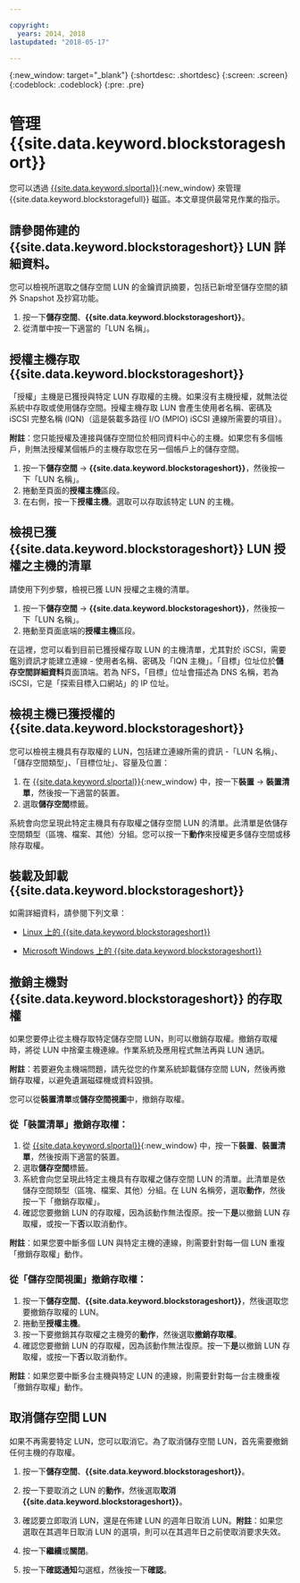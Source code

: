 ```yaml
---

copyright:
  years: 2014, 2018
lastupdated: "2018-05-17"

---
```

{:new_window: target="_blank"}
{:shortdesc: .shortdesc}
{:screen: .screen}
{:codeblock: .codeblock}
{:pre: .pre}

# 管理 {{site.data.keyword.blockstorageshort}}

您可以透過 [{{site.data.keyword.slportal}}](https://control.softlayer.com/){:new_window} 來管理 {{site.data.keyword.blockstoragefull}} 磁區。本文章提供最常見作業的指示。

## 請參閱佈建的 {{site.data.keyword.blockstorageshort}} LUN 詳細資料。

您可以檢視所選取之儲存空間 LUN 的金鑰資訊摘要，包括已新增至儲存空間的額外 Snapshot 及抄寫功能。

1. 按一下**儲存空間**、**{{site.data.keyword.blockstorageshort}}**。
2. 從清單中按一下適當的「LUN 名稱」。

## 授權主機存取 {{site.data.keyword.blockstorageshort}}

「授權」主機是已獲授與特定 LUN 存取權的主機。如果沒有主機授權，就無法從系統中存取或使用儲存空間。授權主機存取 LUN 會產生使用者名稱、密碼及 iSCSI 完整名稱 (IQN)（這是裝載多路徑 I/O (MPIO) iSCSI 連線所需要的項目）。

**附註**：您只能授權及連接與儲存空間位於相同資料中心的主機。如果您有多個帳戶，則無法授權某個帳戶的主機存取您在另一個帳戶上的儲存空間。

1. 按一下**儲存空間** -> **{{site.data.keyword.blockstorageshort}}**，然後按一下「LUN 名稱」。
2. 捲動至頁面的**授權主機**區段。
3. 在右側，按一下**授權主機**。選取可以存取該特定 LUN 的主機。

 

## 檢視已獲 {{site.data.keyword.blockstorageshort}} LUN 授權之主機的清單

請使用下列步驟，檢視已獲 LUN 授權之主機的清單。

1. 按一下**儲存空間** -> **{{site.data.keyword.blockstorageshort}}**，然後按一下「LUN 名稱」。
2. 捲動至頁面底端的**授權主機**區段。

在這裡，您可以看到目前已獲授權存取 LUN 的主機清單，尤其對於 iSCSI，需要鑑別資訊才能建立連線 - 使用者名稱、密碼及「IQN 主機」。「目標」位址位於**儲存空間詳細資料**頁面頂端。若為 NFS，「目標」位址會描述為 DNS 名稱，若為 iSCSI，它是「探索目標入口網站」的 IP 位址。

 

## 檢視主機已獲授權的 {{site.data.keyword.blockstorageshort}}

您可以檢視主機具有存取權的 LUN，包括建立連線所需的資訊 -「LUN 名稱」、「儲存空間類型」、「目標位址」、容量及位置：

1. 在 [{{site.data.keyword.slportal}}](http://control.softlayer.com/){:new_window} 中，按一下**裝置** -> **裝置清單**，然後按一下適當的裝置。
2. 選取**儲存空間**標籤。

系統會向您呈現此特定主機具有存取權之儲存空間 LUN 的清單。此清單是依儲存空間類型（區塊、檔案、其他）分組。您可以按一下**動作**來授權更多儲存空間或移除存取權。

 

## 裝載及卸載 {{site.data.keyword.blockstorageshort}}

如需詳細資料，請參閱下列文章：

- [Linux 上的 {{site.data.keyword.blockstorageshort}}](accessing_block_storage_linux.html)

- [Microsoft Windows 上的 {{site.data.keyword.blockstorageshort}}](accessing-block-storage-windows.html)

 

## 撤銷主機對 {{site.data.keyword.blockstorageshort}} 的存取權

如果您要停止從主機存取特定儲存空間 LUN，則可以撤銷存取權。撤銷存取權時，將從 LUN 中捨棄主機連線。作業系統及應用程式無法再與 LUN 通訊。

**附註**：若要避免主機端問題，請先從您的作業系統卸載儲存空間 LUN，然後再撤銷存取權，以避免遺漏磁碟機或資料毀損。

您可以從**裝置清單**或**儲存空間視圖**中，撤銷存取權。

### 從「裝置清單」撤銷存取權：

1. 從 [{{site.data.keyword.slportal}}](https://control.softlayer.com/){:new_window} 中，按一下**裝置**、**裝置清單**，然後按兩下適當的裝置。
2. 選取**儲存空間**標籤。
3. 系統會向您呈現此特定主機具有存取權之儲存空間 LUN 的清單。此清單是依儲存空間類型（區塊、檔案、其他）分組。在 LUN 名稱旁，選取**動作**，然後按一下「撤銷存取權」。
4. 確認您要撤銷 LUN 的存取權，因為該動作無法復原。按一下**是**以撤銷 LUN 存取權，或按一下**否**以取消動作。

**附註**：如果您要中斷多個 LUN 與特定主機的連線，則需要針對每一個 LUN 重複「撤銷存取權」動作。


### 從「儲存空間視圖」撤銷存取權：

1. 按一下**儲存空間**、**{{site.data.keyword.blockstorageshort}}**，然後選取您要撤銷存取權的 LUN。
2. 捲動至**授權主機**。
3. 按一下要撤銷其存取權之主機旁的**動作**，然後選取**撤銷存取權**。
4. 確認您要撤銷 LUN 的存取權，因為該動作無法復原。按一下**是**以撤銷 LUN 存取權，或按一下**否**以取消動作。

**附註**：如果您要中斷多台主機與特定 LUN 的連線，則需要針對每一台主機重複「撤銷存取權」動作。

 

## 取消儲存空間 LUN

如果不再需要特定 LUN，您可以取消它。為了取消儲存空間 LUN，首先需要撤銷任何主機的存取權。

1. 按一下**儲存空間**、**{{site.data.keyword.blockstorageshort}}**。
2. 按一下要取消之 LUN 的**動作**，然後選取**取消 {{site.data.keyword.blockstorageshort}}**。
3. 確認要立即取消 LUN，還是在佈建 LUN 的週年日取消 LUN。**附註**：如果您選取在其週年日取消 LUN 的選項，則可以在其週年日之前使取消要求失效。
4. 按一下**繼續**或**關閉**。
 
5. 按一下**確認通知**勾選框，然後按一下**確認**。

 

